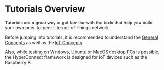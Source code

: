 # Tutorials Overview

Tutorials are a great way to get familiar with the tools that help you build your own peer-to-peer Internet-of-Things network.

Before jumping into tutorials, it is recommended to understand the [General Concepts](https://docs.hyperconnect.io/get-started/general-concepts/) as well as the [IoT Concepts](https://docs.hyperconnect.io/get-started/iot-concepts/).

Also, while testing on Windows, Ubuntu or MacOS desktop PCs is possible, the HyperConnect framework is designed for IoT devices such as the Raspberry Pi.
